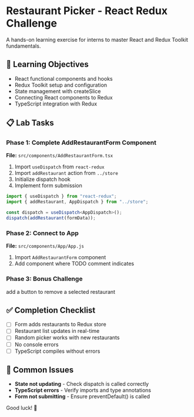 # Restaurant Picker - React Redux Challenge

A hands-on learning exercise for interns to master React and Redux Toolkit fundamentals.

## 🎯 Learning Objectives

- React functional components and hooks
- Redux Toolkit setup and configuration
- State management with createSlice
- Connecting React components to Redux
- TypeScript integration with Redux

## 📋 Lab Tasks

### Phase 1: Complete AddRestaurantForm Component

**File:** `src/components/AddRestaurantForm.tsx`

1. Import `useDispatch` from `react-redux`
2. Import `addRestaurant` action from `../store`
3. Initialize dispatch hook
4. Implement form submission

```typescript
import { useDispatch } from "react-redux";
import { addRestaurant, AppDispatch } from "../store";

const dispatch = useDispatch<AppDispatch>();
dispatch(addRestaurant(formData));
```

### Phase 2: Connect to App

**File:** `src/components/App/App.js`

1. Import `AddRestaurantForm` component
2. Add component where TODO comment indicates

### Phase 3: Bonus Challenge

add a button to remove a selected restaurant

## ✅ Completion Checklist

- [ ] Form adds restaurants to Redux store
- [ ] Restaurant list updates in real-time
- [ ] Random picker works with new restaurants
- [ ] No console errors
- [ ] TypeScript compiles without errors

## 🐛 Common Issues

- **State not updating** - Check dispatch is called correctly
- **TypeScript errors** - Verify imports and type annotations
- **Form not submitting** - Ensure preventDefault() is called

Good luck! 🚀
